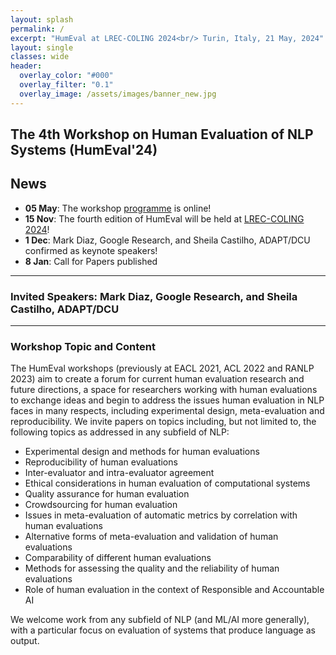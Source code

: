```yaml
---
layout: splash
permalink: /
excerpt: "HumEval at LREC-COLING 2024<br/> Turin, Italy, 21 May, 2024"
layout: single
classes: wide
header:
  overlay_color: "#000"
  overlay_filter: "0.1"
  overlay_image: /assets/images/banner_new.jpg
---
```


## The 4th Workshop on Human Evaluation of NLP Systems (HumEval'24)

## News

* **05 May**: The workshop [programme](/2024/programme) is online!
* **15 Nov**: The fourth edition of HumEval will be held at [LREC-COLING 2024](https://lrec-coling-2024.org/)! 
* **1 Dec**: Mark Diaz, Google Research, and Sheila Castilho, ADAPT/DCU confirmed as keynote speakers! 
* **8 Jan**: Call for Papers published 

----



### Invited Speakers: Mark Diaz, Google Research, and Sheila Castilho, ADAPT/DCU



-----

### Workshop Topic and Content

The HumEval workshops (previously at EACL 2021, ACL 2022 and RANLP 2023) aim to create a forum for current human evaluation research and future directions, a space for researchers working with human evaluations to exchange ideas and begin to address the issues human evaluation in NLP faces in many respects, including experimental design, meta-evaluation and reproducibility. We invite papers on topics including, but not limited to, the following topics as addressed in any subfield of NLP:

* Experimental design and methods for human evaluations
* Reproducibility of human evaluations
* Inter-evaluator and intra-evaluator agreement
* Ethical considerations in human evaluation of computational systems
* Quality assurance for human evaluation 
* Crowdsourcing for human evaluation
* Issues in meta-evaluation of automatic metrics by correlation with human evaluations
* Alternative forms of meta-evaluation and validation of human evaluations
* Comparability of different human evaluations
* Methods for assessing the quality and the reliability of human evaluations
* Role of human evaluation in the context of Responsible and Accountable AI

We welcome work from any subfield of NLP (and ML/AI more generally), with a particular focus on evaluation of systems that produce language as output.



